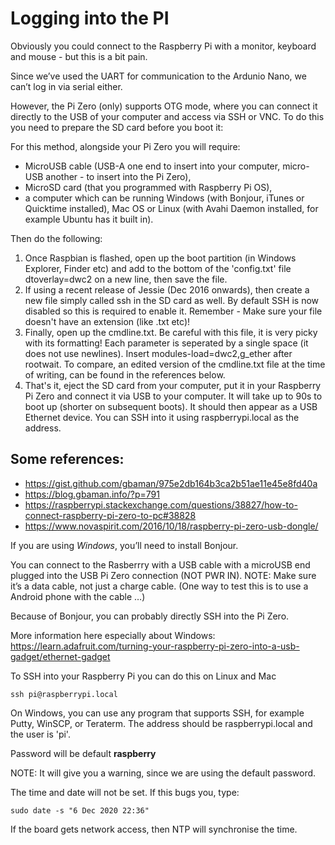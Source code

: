 # Logging into the PI

Obviously you could connect to the Raspberry Pi with a monitor, keyboard and mouse - but this is a bit pain.

Since we’ve used the UART for communication to the Ardunio Nano, we can’t log in via serial either.

However, the Pi Zero (only) supports OTG mode, where you can connect it directly to the USB of your computer and access via SSH or VNC. To do this you need to prepare the SD card before you boot it:

For this method, alongside your Pi Zero you will require:
 - MicroUSB cable (USB-A one end to insert into your computer, micro-USB another - to insert into the Pi Zero),
 - MicroSD card (that you programmed with Raspberry Pi OS),
 - a computer which can be running Windows (with Bonjour, iTunes or Quicktime installed), Mac OS or Linux (with Avahi Daemon installed, for example Ubuntu has it built in).

Then do the following:

1. Once Raspbian is flashed, open up the boot partition (in Windows Explorer, Finder etc) and add to the bottom of the 'config.txt' file dtoverlay=dwc2 on a new line, then save the file.
2. If using a recent release of Jessie (Dec 2016 onwards), then create a new file simply called ssh in the SD card as well. By default SSH is now disabled so this is required to enable it. Remember - Make sure your file doesn't have an extension (like .txt etc)!
3. Finally, open up the cmdline.txt. Be careful with this file, it is very picky with its formatting! Each parameter is seperated by a single space (it does not use newlines). Insert modules-load=dwc2,g_ether after rootwait. To compare, an edited version of the cmdline.txt file at the time of writing, can be found in the references below.
4. That's it, eject the SD card from your computer, put it in your Raspberry Pi Zero and connect it via USB to your computer. It will take up to 90s to boot up (shorter on subsequent boots). It should then appear as a USB Ethernet device. You can SSH into it using raspberrypi.local as the address.

## Some references:
- https://gist.github.com/gbaman/975e2db164b3ca2b51ae11e45e8fd40a
- https://blog.gbaman.info/?p=791
- https://raspberrypi.stackexchange.com/questions/38827/how-to-connect-raspberry-pi-zero-to-pc#38828
- https://www.novaspirit.com/2016/10/18/raspberry-pi-zero-usb-dongle/


If you are using *Windows*, you’ll need to install Bonjour.

You can connect to the Rasberrry with a USB cable with a microUSB end plugged into the USB Pi Zero connection (NOT PWR IN). NOTE: Make sure it’s a data cable, not just a charge cable. (One way to test this is to use a Android phone with the cable …)

Because of Bonjour, you can probably directly SSH into the Pi Zero.


More information here especially about Windows: https://learn.adafruit.com/turning-your-raspberry-pi-zero-into-a-usb-gadget/ethernet-gadget

To SSH into your Raspberry Pi you can do this on Linux and Mac

    ssh pi@raspberrypi.local

On Windows, you can use any program that supports SSH, for example Putty, WinSCP, or Teraterm. The address should be raspberrypi.local and the user is 'pi'. 

Password will be default **raspberry**

NOTE: It will give you a warning, since we are using the default password.

The time and date will not be set. If this bugs you, type:

    sudo date -s "6 Dec 2020 22:36"

If the board gets network access, then NTP will synchronise the time.

